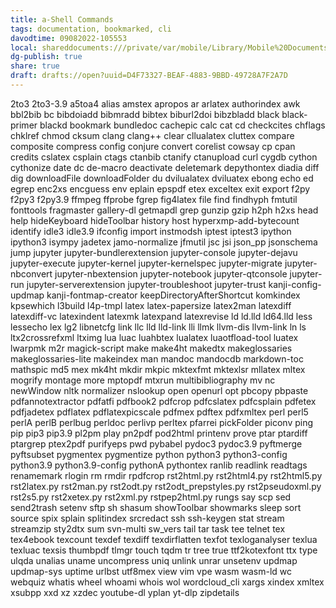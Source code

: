 ```yaml
---
title: a-Shell Commands
tags: documentation, bookmarked, cli
davodtime: 09082022-105553
local: shareddocuments:///private/var/mobile/Library/Mobile%20Documents/iCloud~md~obsidian/Documents/OBSHIDDIAN/drafts/D4F73327-BEAF-4883-9BBD-49728A7F2A7D.md
dg-publish: true
share: true
draft: drafts://open?uuid=D4F73327-BEAF-4883-9BBD-49728A7F2A7D
---
```

2to3
2to3-3.9
a5toa4
alias
amstex
apropos
ar
arlatex
authorindex
awk
bbl2bib
bc
bibdoiadd
bibmradd
bibtex
biburl2doi
bibzbladd
black
black-primer
blackd
bookmark
bundledoc
cachepic
calc
cat
cd
checkcites
chflags
chklref
chmod
cksum
clang
clang++
clear
cllualatex
cluttex
compare
composite
compress
config
conjure
convert
corelist
cowsay
cp
cpan
credits
cslatex
csplain
ctags
ctanbib
ctanify
ctanupload
curl
cygdb
cython
cythonize
date
dc
de-macro
deactivate
deletemark
depythontex
diadia
diff
dig
downloadFile
downloadFolder
du
dvilualatex
dviluatex
ebong
echo
ed
egrep
enc2xs
encguess
env
eplain
epspdf
etex
exceltex
exit
export
f2py
f2py3
f2py3.9
ffmpeg
ffprobe
fgrep
fig4latex
file
find
findhyph
fmtutil
fonttools
fragmaster
gallery-dl
getmapdl
grep
gunzip
gzip
h2ph
h2xs
head
help
hideKeyboard
hideToolbar
history
host
hyperxmp-add-bytecount
identify
idle3
idle3.9
ifconfig
import
instmodsh
iptest
iptest3
ipython
ipython3
isympy
jadetex
jamo-normalize
jfmutil
jsc
jsi
json_pp
jsonschema
jump
jupyter
jupyter-bundlerextension
jupyter-console
jupyter-dejavu
jupyter-execute
jupyter-kernel
jupyter-kernelspec
jupyter-migrate
jupyter-nbconvert
jupyter-nbextension
jupyter-notebook
jupyter-qtconsole
jupyter-run
jupyter-serverextension
jupyter-troubleshoot
jupyter-trust
kanji-config-updmap
kanji-fontmap-creator
keepDirectoryAfterShortcut
komkindex
kpsewhich
l3build
l4p-tmpl
latex
latex-papersize
latex2man
latexdiff
latexdiff-vc
latexindent
latexmk
latexpand
latexrevise
ld
ld.lld
ld64.lld
less
lessecho
lex
lg2
libnetcfg
link
llc
lld
lld-link
lli
llmk
llvm-dis
llvm-link
ln
ls
ltx2crossrefxml
ltximg
lua
luac
luahbtex
lualatex
luaotfload-tool
luatex
lwarpmk
m2r
magick-script
make
make4ht
makedtx
makeglossaries
makeglossaries-lite
makeindex
man
mandoc
mandocdb
markdown-toc
mathspic
md5
mex
mk4ht
mkdir
mkpic
mktexfmt
mktexlsr
mllatex
mltex
mogrify
montage
more
mptopdf
mtxrun
multibibliography
mv
nc
newWindow
nltk
normalizer
nslookup
open
openurl
opt
pbcopy
pbpaste
pdfannotextractor
pdfatfi
pdfbook2
pdfcrop
pdfcslatex
pdfcsplain
pdfetex
pdfjadetex
pdflatex
pdflatexpicscale
pdfmex
pdftex
pdfxmltex
perl
perl5
perlA
perlB
perlbug
perldoc
perlivp
perltex
pfarrei
pickFolder
piconv
ping
pip
pip3
pip3.9
pl2pm
play
pn2pdf
pod2html
printenv
prove
ptar
ptardiff
ptargrep
ptex2pdf
purifyeps
pwd
pybabel
pydoc3
pydoc3.9
pyftmerge
pyftsubset
pygmentex
pygmentize
python
python3
python3-config
python3.9
python3.9-config
pythonA
pythontex
ranlib
readlink
readtags
renamemark
rlogin
rm
rmdir
rpdfcrop
rst2html.py
rst2html4.py
rst2html5.py
rst2latex.py
rst2man.py
rst2odt.py
rst2odt_prepstyles.py
rst2pseudoxml.py
rst2s5.py
rst2xetex.py
rst2xml.py
rstpep2html.py
rungs
say
scp
sed
send2trash
setenv
sftp
sh
shasum
showToolbar
showmarks
sleep
sort
source
spix
splain
splitindex
srcredact
ssh
ssh-keygen
stat
stream
streamzip
sty2dtx
sum
svn-multi
sw_vers
tail
tar
task
tee
telnet
tex
tex4ebook
texcount
texdef
texdiff
texdirflatten
texfot
texloganalyser
texlua
texluac
texsis
thumbpdf
tlmgr
touch
tqdm
tr
tree
true
ttf2kotexfont
ttx
type
ulqda
unalias
uname
uncompress
uniq
unlink
unrar
unsetenv
updmap
updmap-sys
uptime
urlbst
utf8mex
view
vim
vpe
wasm
wasm-ld
wc
webquiz
whatis
wheel
whoami
whois
wol
wordcloud_cli
xargs
xindex
xmltex
xsubpp
xxd
xz
xzdec
youtube-dl
yplan
yt-dlp
zipdetails
